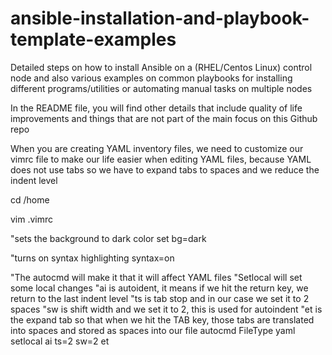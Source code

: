 # ansible-installation-and-playbook-template-examples

Detailed steps on how to install Ansible on a (RHEL/Centos Linux) control node and also various examples on common playbooks for installing different programs/utilities or automating manual tasks on multiple nodes

In the README file, you will find other details that include quality of life improvements and things that are not part of the main focus on this Github repo

When you are creating YAML inventory files, we need to customize our vimrc file to make our life easier
when editing YAML files, because YAML does not use tabs so we have to expand tabs to spaces and we reduce the indent level

cd /home

vim .vimrc

"sets the background to dark color
set bg=dark

"turns on syntax highlighting
syntax=on

"The autocmd will make it that it will affect YAML files
"Setlocal will set some local changes
"ai is autoident, it means if we hit the return key, we return to the last indent level
"ts is tab stop and in our case we set it to 2 spaces
"sw is shift width and we set it to 2, this is used for autoindent
"et is the expand tab so that when we hit the TAB key, those tabs are translated into spaces and stored as spaces into our file
autocmd FileType yaml setlocal ai ts=2 sw=2 et
